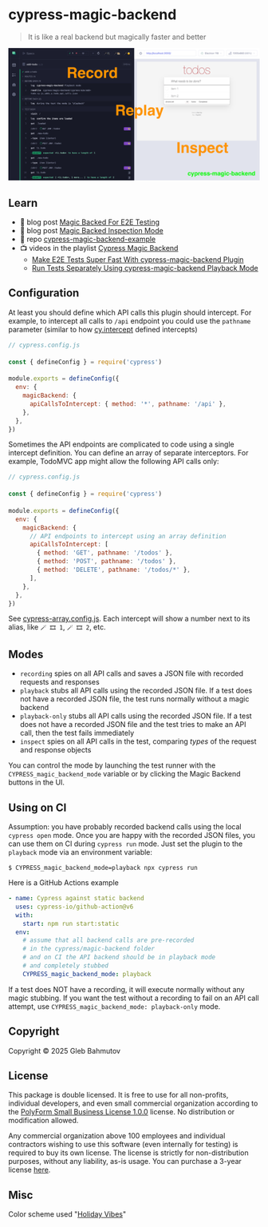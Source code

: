 # cypress-magic-backend

> It is like a real backend but magically faster and better

![Magic backend](./images/magic.png)

## Learn

- 📝 blog post [Magic Backed For E2E Testing](https://glebbahmutov.com/blog/magic-backend/)
- 📝 blog post [Magic Backed Inspection Mode](https://glebbahmutov.com/blog/magic-backend-inspect-mode/)
- 🎁 repo [cypress-magic-backend-example](https://github.com/bahmutov/cypress-magic-backend-example)
- 📺 videos in the playlist [Cypress Magic Backend](https://www.youtube.com/playlist?list=PLP9o9QNnQuAaCiIN02Y6DUH9kS9LwA--f)
  - [Make E2E Tests Super Fast With cypress-magic-backend Plugin](https://youtu.be/ZhF0SDC1Q0g)
  - [Run Tests Separately Using cypress-magic-backend Playback Mode](https://youtu.be/VklJ76TfeQk)

## Configuration

At least you should define which API calls this plugin should intercept. For example, to intercept all calls to `/api` endpoint you could use the `pathname` parameter (similar to how [cy.intercept](https://on.cypress.io/intercept) defined intercepts)

```js
// cypress.config.js

const { defineConfig } = require('cypress')

module.exports = defineConfig({
  env: {
    magicBackend: {
      apiCallsToIntercept: { method: '*', pathname: '/api' },
    },
  },
})
```

Sometimes the API endpoints are complicated to code using a single intercept definition. You can define an array of separate interceptors. For example, TodoMVC app might allow the following API calls only:

```js
// cypress.config.js

const { defineConfig } = require('cypress')

module.exports = defineConfig({
  env: {
    magicBackend: {
      // API endpoints to intercept using an array definition
      apiCallsToIntercept: [
        { method: 'GET', pathname: '/todos' },
        { method: 'POST', pathname: '/todos' },
        { method: 'DELETE', pathname: '/todos/*' },
      ],
    },
  },
})
```

See [cypress-array.config.js](./cypress-array.config.js). Each intercept will show a number next to its alias, like `🪄 🎞️ 1`, `🪄 🎞️ 2`, etc.

## Modes

- `recording` spies on all API calls and saves a JSON file with recorded requests and responses
- `playback` stubs all API calls using the recorded JSON file. If a test does not have a recorded JSON file, the test runs normally without a magic backend
- `playback-only` stubs all API calls using the recorded JSON file. If a test does not have a recorded JSON file and the test tries to make an API call, then the test fails immediately
- `inspect` spies on all API calls in the test, comparing _types_ of the request and response objects

You can control the mode by launching the test runner with the `CYPRESS_magic_backend_mode` variable or by clicking the Magic Backend buttons in the UI.

## Using on CI

Assumption: you have probably recorded backend calls using the local `cypress open` mode. Once you are happy with the recorded JSON files, you can use them on CI during `cypress run` mode. Just set the plugin to the `playback` mode via an environment variable:

```
$ CYPRESS_magic_backend_mode=playback npx cypress run
```

Here is a GitHub Actions example

```yml
- name: Cypress against static backend
  uses: cypress-io/github-action@v6
  with:
    start: npm run start:static
  env:
    # assume that all backend calls are pre-recorded
    # in the cypress/magic-backend folder
    # and on CI the API backend should be in playback mode
    # and completely stubbed
    CYPRESS_magic_backend_mode: playback
```

If a test does NOT have a recording, it will execute normally without any magic stubbing. If you want the test without a recording to fail on an API call attempt, use `CYPRESS_magic_backend_mode: playback-only` mode.

## Copyright

Copyright ©️ 2025 Gleb Bahmutov

## License

This package is double licensed. It is free to use for all non-profits, individual developers, and even small commercial organization according to the [PolyForm Small Business License 1.0.0](https://polyformproject.org/licenses/small-business/1.0.0/) license. No distribution or modification allowed.

Any commercial organization above 100 employees and individual contractors wishing to use this software (even internally for testing) is required to buy its own license. The license is strictly for non-distribution purposes, without any liability, as-is usage. You can purchase a 3-year license [here](https://buy.stripe.com/aEU18a8OyfyJ2ek5kJ).

## Misc

Color scheme used "[Holiday Vibes](https://marketplace.visualstudio.com/items?itemName=DragonsRift.holiday-vibes)"
